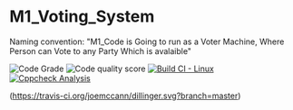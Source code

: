 # M1_Voting_System
Naming convention: "M1_Code is Going to run as a Voter Machine, Where Person can Vote to any Party Which is avalaible"

![Code Grade](https://api.codiga.io/project/32386/status/svg)
![Code quality score](https://api.codiga.io/project/32386/score/svg)
[![Build CI -  Linux](https://github.com/Mrityunjai009/M1_Voting_System/actions/workflows/c-cpp.yml/badge.svg)](https://github.com/Mrityunjai009/M1_Voting_System/actions/workflows/c-cpp.yml)
[![Cppcheck Analysis](https://github.com/Mrityunjai009/M1_Voting_System/actions/workflows/c-cppcheck-analysis.yml/badge.svg)](https://github.com/Mrityunjai009/M1_Voting_System/actions/workflows/c-cppcheck-analysis.yml)

(https://travis-ci.org/joemccann/dillinger.svg?branch=master)
